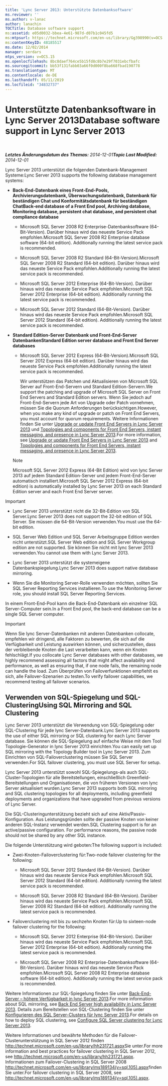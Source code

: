 ```yaml
---
title: 'Lync Server 2013: Unterstützte Datenbanksoftware'
ms.reviewer: ''
ms.author: v-lanac
author: lanachin
TOCTitle: Database software support
ms:assetid: e05d0032-bbea-4e61-987d-d07b1c045fd5
ms:mtpsurl: https://technet.microsoft.com/en-us/library/Gg398990(v=OCS.15)
ms:contentKeyID: 48185517
ms.date: 12/02/2014
manager: serdars
mtps_version: v=OCS.15
ms.openlocfilehash: 8bc8daef764ce5b15fd8c8b7e29f7031ebcfbafc
ms.sourcegitcommit: bb53f131fabb03a66f0d000f8ba668fbad190778
ms.translationtype: MT
ms.contentlocale: de-DE
ms.lasthandoff: 05/11/2019
ms.locfileid: "34832737"
---
```

<div data-xmlns="http://www.w3.org/1999/xhtml">

<div class="topic" data-xmlns="http://www.w3.org/1999/xhtml" data-msxsl="urn:schemas-microsoft-com:xslt" data-cs="http://msdn.microsoft.com/en-us/">

<div data-asp="http://msdn2.microsoft.com/asp">

# <a name="database-software-support-in-lync-server-2013"></a><span data-ttu-id="a0ac2-102">Unterstützte Datenbanksoftware in Lync Server 2013</span><span class="sxs-lookup"><span data-stu-id="a0ac2-102">Database software support in Lync Server 2013</span></span>

</div>

<div id="mainSection">

<div id="mainBody">

<span> </span>

<span data-ttu-id="a0ac2-103">_**Letztes Änderungsdatum des Themas:** 2014-12-01_</span><span class="sxs-lookup"><span data-stu-id="a0ac2-103">_**Topic Last Modified:** 2014-12-01_</span></span>

<span data-ttu-id="a0ac2-104">Lync Server 2013 unterstützt die folgenden Datenbank-Management Systeme:</span><span class="sxs-lookup"><span data-stu-id="a0ac2-104">Lync Server 2013 supports the following database management systems:</span></span>

  - <span data-ttu-id="a0ac2-105">**Back-End-Datenbank eines Front-End-Pools, Archivierungsdatenbank, Überwachungsdatenbank, Datenbank für beständigen Chat und Konformitätsdatenbank für beständigen Chat**</span><span class="sxs-lookup"><span data-stu-id="a0ac2-105">**Back-end database of a Front End pool, Archiving database, Monitoring database, persistent chat database, and persistent chat compliance database**</span></span>
    
      - <span data-ttu-id="a0ac2-p101">Microsoft SQL Server 2008 R2 Enterprise-Datenbanksoftware (64-Bit-Version). Darüber hinaus wird das neueste Service Pack empfohlen.</span><span class="sxs-lookup"><span data-stu-id="a0ac2-p101">Microsoft SQL Server 2008 R2 Enterprise database software (64-bit edition). Additionally running the latest service pack is recommended.</span></span>
    
      - <span data-ttu-id="a0ac2-108">Microsoft SQL Server 2008 R2 Standard (64-Bit-Version).</span><span class="sxs-lookup"><span data-stu-id="a0ac2-108">Microsoft SQL Server 2008 R2 Standard (64-bit edition).</span></span> <span data-ttu-id="a0ac2-109">Darüber hinaus wird das neueste Service Pack empfohlen.</span><span class="sxs-lookup"><span data-stu-id="a0ac2-109">Additionally running the latest service pack is recommended.</span></span>
    
      - <span data-ttu-id="a0ac2-p103">Microsoft SQL Server 2012 Enterprise (64-Bit-Version). Darüber hinaus wird das neueste Service Pack empfohlen.</span><span class="sxs-lookup"><span data-stu-id="a0ac2-p103">Microsoft SQL Server 2012 Enterprise (64-bit edition). Additionally running the latest service pack is recommended.</span></span>
    
      - <span data-ttu-id="a0ac2-p104">Microsoft SQL Server 2012 Standard (64-Bit-Version). Darüber hinaus wird das neueste Service Pack empfohlen.</span><span class="sxs-lookup"><span data-stu-id="a0ac2-p104">Microsoft SQL Server 2012 Standard (64-bit edition). Additionally running the latest service pack is recommended.</span></span>

  - <span data-ttu-id="a0ac2-114">**Standard Edition-Server Datenbank und Front-End-Server Datenbanken**</span><span class="sxs-lookup"><span data-stu-id="a0ac2-114">**Standard Edition server database and Front End Server databases**</span></span>
    
      - <span data-ttu-id="a0ac2-115">Microsoft SQL Server 2012 Express (64-Bit-Version).</span><span class="sxs-lookup"><span data-stu-id="a0ac2-115">Microsoft SQL Server 2012 Express (64-bit edition).</span></span> <span data-ttu-id="a0ac2-116">Darüber hinaus wird das neueste Service Pack empfohlen.</span><span class="sxs-lookup"><span data-stu-id="a0ac2-116">Additionally running the latest service pack is recommended.</span></span>
        
        <span data-ttu-id="a0ac2-117">Wir unterstützen das Patchen und Aktualisieren von Microsoft SQL Server auf Front-End-Servern und Standard Edition-Servern.</span><span class="sxs-lookup"><span data-stu-id="a0ac2-117">We support the patching and upgrade of Microsoft SQL Server on Front End Servers and Standard Edition servers.</span></span> <span data-ttu-id="a0ac2-118">Wenn Sie jedoch auf Front-End-Servern jede Art von Upgrade oder Patch vornehmen, müssen Sie die Quorum Anforderungen berücksichtigen.</span><span class="sxs-lookup"><span data-stu-id="a0ac2-118">However, when you make any kind of upgrade or patch on Front End Servers, you must account for quorum requirements.</span></span> <span data-ttu-id="a0ac2-119">Weitere Informationen finden Sie unter [Upgrade or update Front End Servers in Lync Server 2013](lync-server-2013-upgrade-or-update-front-end-servers.md) und [Topologies and components for Front End Servers, instant messaging, and presence in Lync Server 2013](lync-server-2013-topologies-and-components-for-front-end-servers-instant-messaging-and-presence.md).</span><span class="sxs-lookup"><span data-stu-id="a0ac2-119">For more information, see [Upgrade or update Front End Servers in Lync Server 2013](lync-server-2013-upgrade-or-update-front-end-servers.md) and [Topologies and components for Front End Servers, instant messaging, and presence in Lync Server 2013](lync-server-2013-topologies-and-components-for-front-end-servers-instant-messaging-and-presence.md).</span></span>
    
    <div>
    

    > [!NOTE]  
    > <span data-ttu-id="a0ac2-120">Microsoft SQL Server 2012 Express (64-Bit Edition) wird von lync Server 2013 auf jedem Standard Edition-Server und jedem Front-End-Server automatisch installiert.</span><span class="sxs-lookup"><span data-stu-id="a0ac2-120">Microsoft SQL Server 2012 Express (64-bit edition) is automatically installed by Lync Server 2013 on each Standard Edition server and each Front End Server server.</span></span>

    
    </div>

<div>


> [!IMPORTANT]  
> <UL>
> <LI>
> <P><span data-ttu-id="a0ac2-121">Lync Server 2013 unterstützt nicht die 32-Bit-Edition von SQL Server.</span><span class="sxs-lookup"><span data-stu-id="a0ac2-121">Lync Server 2013 does not support the 32-bit edition of SQL Server.</span></span> <span data-ttu-id="a0ac2-122">Sie müssen die 64-Bit-Version verwenden.</span><span class="sxs-lookup"><span data-stu-id="a0ac2-122">You must use the 64-bit edition.</span></span></P>
> <LI>
> <P><span data-ttu-id="a0ac2-123">SQL Server Web Edition und SQL Server Arbeitsgruppe Edition werden nicht unterstützt.</span><span class="sxs-lookup"><span data-stu-id="a0ac2-123">SQL Server Web edition and SQL Server Workgroup edition are not supported.</span></span> <span data-ttu-id="a0ac2-124">Sie können Sie nicht mit lync Server 2013 verwenden.</span><span class="sxs-lookup"><span data-stu-id="a0ac2-124">You cannot use them with Lync Server 2013.</span></span></P>
> <LI>
> <P><span data-ttu-id="a0ac2-125">Lync Server 2013 unterstützt die systemeigene Datenbankspiegelung.</span><span class="sxs-lookup"><span data-stu-id="a0ac2-125">Lync Server 2013 does support native database mirroring.</span></span></P>
> <LI>
> <P><span data-ttu-id="a0ac2-126">Wenn Sie die Monitoring Server-Rolle verwenden möchten, sollten Sie SQL Server Reporting Services installieren.</span><span class="sxs-lookup"><span data-stu-id="a0ac2-126">To use the Monitoring Server role, you should install SQL Server Reporting Services.</span></span></P></LI></UL>



</div>

<span data-ttu-id="a0ac2-127">In einem Front-End-Pool kann die Back-End-Datenbank ein einzelner SQL Server-Computer sein.</span><span class="sxs-lookup"><span data-stu-id="a0ac2-127">In a Front End pool, the back-end database can be a single SQL Server computer.</span></span>

<div>


> [!IMPORTANT]  
> <span data-ttu-id="a0ac2-128">Wenn Sie lync Server-Datenbanken mit anderen Datenbanken collocate, empfehlen wir dringend, alle Faktoren zu bewerten, die sich auf die Verfügbarkeit und Leistung auswirken können, und sicherzustellen, dass der verbleibende Knoten die Last verarbeiten kann, wenn ein Knoten fehlschlägt.</span><span class="sxs-lookup"><span data-stu-id="a0ac2-128">If you collocate Lync Server databases with other databases, we highly recommend assessing all factors that might affect availability and performance, as well as ensuring that, if one node fails, the remaining node can handle the load.</span></span> <span data-ttu-id="a0ac2-129">Zum Überprüfen von Failoverfunktionen empfiehlt es sich, alle Failover-Szenarien zu testen.</span><span class="sxs-lookup"><span data-stu-id="a0ac2-129">To verify failover capabilities, we recommend testing all failover scenarios.</span></span>



</div>

<div>

## <a name="using-sql-mirroring-and-sql-clustering"></a><span data-ttu-id="a0ac2-130">Verwenden von SQL-Spiegelung und SQL-Clustering</span><span class="sxs-lookup"><span data-stu-id="a0ac2-130">Using SQL Mirroring and SQL Clustering</span></span>

<span data-ttu-id="a0ac2-131">Lync Server 2013 unterstützt die Verwendung von SQL-Spiegelung oder SQL-Clustering für jede lync Server-Datenbank.</span><span class="sxs-lookup"><span data-stu-id="a0ac2-131">Lync Server 2013 supports the use of either SQL mirroring or SQL clustering for each Lync Server database.</span></span> <span data-ttu-id="a0ac2-132">Sie können die SQL-Spiegelung auf einfache Weise mit dem Tool Topologie-Generator in lync Server 2013 einrichten.</span><span class="sxs-lookup"><span data-stu-id="a0ac2-132">You can easily set up SQL mirroring with the Topology Builder tool in Lync Server 2013.</span></span> <span data-ttu-id="a0ac2-133">Zum Einrichten von SQL-Failoverclustering müssen Sie SQL Server verwenden.</span><span class="sxs-lookup"><span data-stu-id="a0ac2-133">For SQL failover clustering, you must use SQL Server for setup.</span></span>

<span data-ttu-id="a0ac2-134">Lync Server 2013 unterstützt sowohl SQL-Spiegelungs-als auch SQL-Cluster-Topologien für alle Bereitstellungen, einschließlich Greenfield-Bereitstellungen und Organisationen, die von früheren Versionen von lync Server aktualisiert wurden.</span><span class="sxs-lookup"><span data-stu-id="a0ac2-134">Lync Server 2013 supports both SQL mirroring and SQL clustering topologies for all deployments, including greenfield deployments and organizations that have upgraded from previous versions of Lync Server.</span></span>

<span data-ttu-id="a0ac2-p111">Die SQL-Clusteringunterstützung bezieht sich auf eine Aktiv/Passiv-Konfiguration. Aus Leistungsgründen sollte der passive Knoten von keiner anderen SQL-Instanz verwendet werden.</span><span class="sxs-lookup"><span data-stu-id="a0ac2-p111">SQL Clustering support is for an active/passive configuration. For performance reasons, the passive node should not be shared by any other SQL instance.</span></span>

<span data-ttu-id="a0ac2-137">Die folgende Unterstützung wird geboten:</span><span class="sxs-lookup"><span data-stu-id="a0ac2-137">The following support is included:</span></span>

  - <span data-ttu-id="a0ac2-138">Zwei-Knoten-Failoverclustering für:</span><span class="sxs-lookup"><span data-stu-id="a0ac2-138">Two-node failover clustering for the following:</span></span>
    
      - <span data-ttu-id="a0ac2-p112">Microsoft SQL Server 2012 Standard (64-Bit-Version). Darüber hinaus wird das neueste Service Pack empfohlen.</span><span class="sxs-lookup"><span data-stu-id="a0ac2-p112">Microsoft SQL Server 2012 Standard (64-bit edition). Additionally running the latest service pack is recommended.</span></span>
    
      - <span data-ttu-id="a0ac2-p113">Microsoft SQL Server 2008 R2 Standard (64-Bit-Version). Darüber hinaus wird das neueste Service Pack empfohlen.</span><span class="sxs-lookup"><span data-stu-id="a0ac2-p113">Microsoft SQL Server 2008 R2 Standard (64-bit edition). Additionally running the latest service pack is recommended.</span></span>

  - <span data-ttu-id="a0ac2-143">Failoverclustering mit bis zu sechzehn Knoten für:</span><span class="sxs-lookup"><span data-stu-id="a0ac2-143">Up to sixteen-node failover clustering for the following:</span></span>
    
      - <span data-ttu-id="a0ac2-p114">Microsoft SQL Server 2012 Enterprise (64-Bit-Version). Darüber hinaus wird das neueste Service Pack empfohlen.</span><span class="sxs-lookup"><span data-stu-id="a0ac2-p114">Microsoft SQL Server 2012 Enterprise (64-bit edition). Additionally running the latest service pack is recommended.</span></span>
    
      - <span data-ttu-id="a0ac2-p115">Microsoft SQL Server 2008 R2 Enterprise-Datenbanksoftware (64-Bit-Version). Darüber hinaus wird das neueste Service Pack empfohlen.</span><span class="sxs-lookup"><span data-stu-id="a0ac2-p115">Microsoft SQL Server 2008 R2 Enterprise database software (64-bit edition). Additionally running the latest service pack is recommended.</span></span>

<span data-ttu-id="a0ac2-148">Weitere Informationen zur SQL-Spiegelung finden Sie unter [Back-End-Server – höhere Verfügbarkeit in lync Server 2013](lync-server-2013-back-end-server-high-availability.md).</span><span class="sxs-lookup"><span data-stu-id="a0ac2-148">For more information about SQL mirroring, see [Back End Server high availability in Lync Server 2013](lync-server-2013-back-end-server-high-availability.md).</span></span> <span data-ttu-id="a0ac2-149">Details zum Bereitstellen von SQL-Clustering finden Sie unter [Konfigurieren des SQL Server-Clusters für lync Server 2013](lync-server-2013-configure-sql-server-clustering.md).</span><span class="sxs-lookup"><span data-stu-id="a0ac2-149">For details on how to deploy SQL clustering, see [Configure SQL Server clustering for Lync Server 2013](lync-server-2013-configure-sql-server-clustering.md).</span></span>

<span data-ttu-id="a0ac2-150">Weitere Informationen und bewährte Methoden für die Failover-Clusterunterstützung in SQL Server 2012 finden <http://technet.microsoft.com/en-us/library/hh231721.aspx>Sie unter.</span><span class="sxs-lookup"><span data-stu-id="a0ac2-150">For more information and best practices for failover clustering in SQL Server 2012, see <http://technet.microsoft.com/en-us/library/hh231721.aspx>.</span></span> <span data-ttu-id="a0ac2-151">Informationen zum Failover-Clustering in SQL Server 2008 <http://technet.microsoft.com/en-us/library/ms189134(v=sql.105).aspx>finden Sie unter.</span><span class="sxs-lookup"><span data-stu-id="a0ac2-151">For failover clustering in SQL Server 2008, see <http://technet.microsoft.com/en-us/library/ms189134(v=sql.105).aspx>.</span></span>

</div>

</div>

<span> </span>

</div>

</div>

</div>

